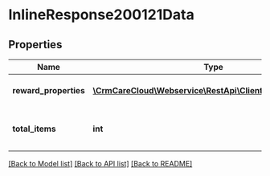 # InlineResponse200121Data

## Properties
Name | Type | Description | Notes
------------ | ------------- | ------------- | -------------
**reward_properties** | [**\CrmCareCloud\Webservice\RestApi\Client\Model\Property[]**](Property.md) | List of all reward properties | [optional] 
**total_items** | **int** | Count of all found reward properties | [optional] 

[[Back to Model list]](../../README.md#documentation-for-models) [[Back to API list]](../../README.md#documentation-for-api-endpoints) [[Back to README]](../../README.md)


